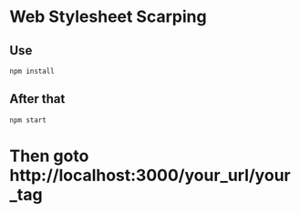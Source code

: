 # Web Stylesheet Scarping 

## Use

```
npm install
```
##  After that
```
npm start
```

# Then goto http://localhost:3000/your_url/your_tag